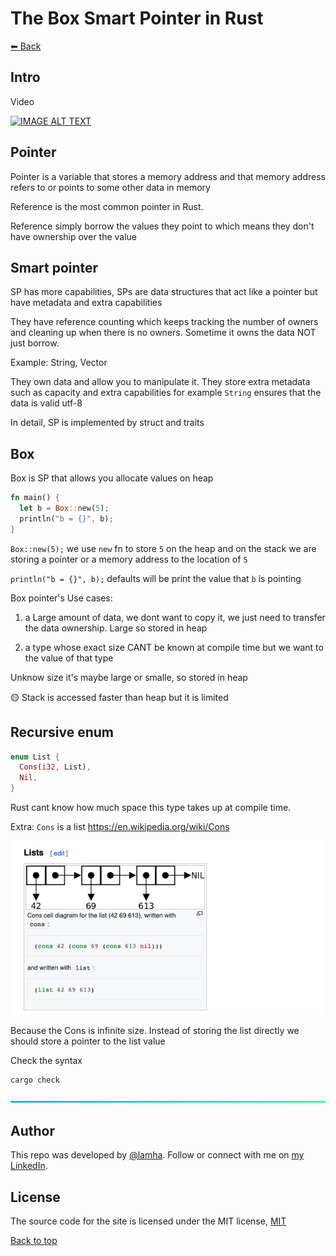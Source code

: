 # The Box Smart Pointer in Rust

[⬅ Back](../README.md)

## Intro 
Video 

<div>
  <a href="https://www.youtube.com/watch?v=m76sRj2VgGo"><img src="https://img.youtube.com/vi/m76sRj2VgGo/0.jpg" alt="IMAGE ALT TEXT"></a>
</div>

## Pointer 
Pointer is a variable that stores a memory address and that memory address refers to or points to some other data in memory 

Reference is the most common pointer in Rust.

Reference simply borrow the values they point to which means they don't have ownership over the value 

## Smart pointer 
SP has more capabilities, SPs are data structures that act like a pointer but have metadata and extra capabilities 

They have reference counting which keeps tracking the number of owners and cleaning up when there is no owners. Sometime it owns the data NOT just borrow. 

Example: String, Vector 

They own data and allow you to manipulate it. They store extra metadata such as capacity and extra capabilities for example `String` ensures that the data is valid utf-8 

In detail, SP is implemented by struct and traits 


## Box 
Box is SP that allows you allocate values on heap 

```Rust
fn main() {
  let b = Box::new(5);
  println("b = {}", b);
}
```

`Box::new(5);` we use `new` fn to store `5` on the heap and on the stack we are storing a pointer or a memory address to the location of `5` 

`println("b = {}", b);` defaults will be print the value that `b` is pointing

Box pointer's Use cases: 

1. a Large amount of data, we dont want to copy it, we just need to transfer the data ownership. 
Large so stored in heap

2. a type whose exact size CANT be known at compile time but we want to the value of that type 


Unknow size it's maybe large or smalle, so stored in heap 


🟡 Stack is accessed faster than heap but it is limited 


## Recursive enum 

```Rust
enum List {
  Cons(i32, List),
  Nil,
}

```

Rust cant know how much space this type takes up at compile time.

Extra: `Cons` is a list 
https://en.wikipedia.org/wiki/Cons

![alt text](./imgs/doc.png)

Because the Cons is infinite size. Instead of storing the list directly we should store a pointer to the list value 


Check the syntax
```bash
cargo check 
```



<p><img type="separator" height=8px width="100%" src="https://github.com/HaLamUs/nft-drop/blob/main/assets/aqua.png"></p>

## Author

This repo was developed by [@lamha](https://github.com/HaLamUs). 
Follow or connect with me on [my LinkedIn](https://www.linkedin.com/in/lamhacs). 

## License
The source code for the site is licensed under the MIT license, [MIT](https://opensource.org/license/mit/)

 <a href="#top">Back to top</a>